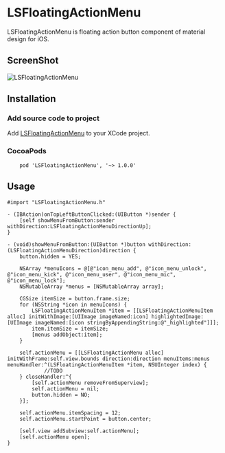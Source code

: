 # LSFloatingActionMenu
LSFloatingActionMenu is floating action button component of material design for iOS. 

## ScreenShot

![LSFloatingActionMenu](https://raw.githubusercontent.com/tinymind/LSFloatingActionMenu/master/LSFloatingActionMenuExample.gif)

## Installation

### Add source code to project

Add [LSFloatingActionMenu](https://github.com/tinymind/LSFloatingActionMenu/tree/master/LSFloatingActionMenuDemo/LSFloatingActionMenuDemo/LSFloatingActionMenu) to your XCode project.

### CocoaPods

```
    pod 'LSFloatingActionMenu', '~> 1.0.0'
```

## Usage

``` objc
#import "LSFloatingActionMenu.h"

- (IBAction)onTopLeftButtonClicked:(UIButton *)sender {
    [self showMenuFromButton:sender withDirection:LSFloatingActionMenuDirectionUp];
}

- (void)showMenuFromButton:(UIButton *)button withDirection:(LSFloatingActionMenuDirection)direction {
    button.hidden = YES;
    
    NSArray *menuIcons = @[@"icon_menu_add", @"icon_menu_unlock", @"icon_menu_kick", @"icon_menu_user", @"icon_menu_mic", @"icon_menu_lock"];
    NSMutableArray *menus = [NSMutableArray array];
    
    CGSize itemSize = button.frame.size;
    for (NSString *icon in menuIcons) {
        LSFloatingActionMenuItem *item = [[LSFloatingActionMenuItem alloc] initWithImage:[UIImage imageNamed:icon] highlightedImage:[UIImage imageNamed:[icon stringByAppendingString:@"_highlighted"]]];
        item.itemSize = itemSize;
        [menus addObject:item];
    }
    
    self.actionMenu = [[LSFloatingActionMenu alloc] initWithFrame:self.view.bounds direction:direction menuItems:menus menuHandler:^(LSFloatingActionMenuItem *item, NSUInteger index) {
            //TODO
    } closeHandler:^{
        [self.actionMenu removeFromSuperview];
        self.actionMenu = nil;
        button.hidden = NO;
    }];
    
    self.actionMenu.itemSpacing = 12;
    self.actionMenu.startPoint = button.center;
    
    [self.view addSubview:self.actionMenu];
    [self.actionMenu open];
}

```
